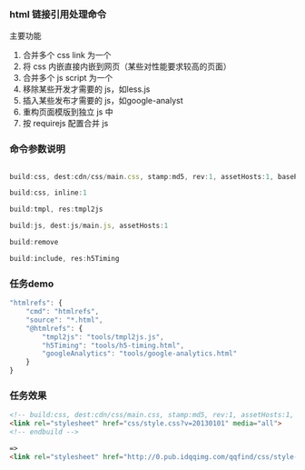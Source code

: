 ### html 链接引用处理命令
主要功能
1. 合并多个 css link 为一个
2. 将 css 内嵌直接内嵌到网页（某些对性能要求较高的页面）
3. 合并多个 js script 为一个
4. 移除某些开发才需要的 js，如less.js
5. 插入某些发布才需要的 js，如google-analyst
6. 重构页面模版到独立 js 中
7. 按 requirejs 配置合并 js

### 命令参数说明
```js

build:css, dest:cdn/css/main.css, stamp:md5, rev:1, assetHosts:1, basePath:cdn/

build:css, inline:1

build:tmpl, res:tmpl2js

build:js, dest:js/main.js, assetHosts:1

build:remove

build:include, res:h5Timing

```
### 任务demo
```js
"htmlrefs": {
    "cmd": "htmlrefs",
    "source": "*.html",
    "@htmlrefs": {
        "tmpl2js": "tools/tmpl2js.js",
        "h5Timing": "tools/h5-timing.html",
        "googleAnalytics": "tools/google-analytics.html"
    }
}
```

### 任务效果
```html
<!-- build:css, dest:cdn/css/main.css, stamp:md5, rev:1, assetHosts:1, basePath:cdn/ -->
<link rel="stylesheet" href="css/style.css?v=20130101" media="all">
<!-- endbuild -->

=>
<link rel="stylesheet" href="http://0.pub.idqqimg.com/qqfind/css/style-ecadfe.css" media="all">
```
